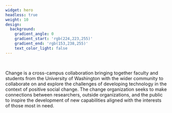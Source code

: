 ```yaml
---
widget: hero
headless: true
weight: 10
design:
  background:
    gradient_angle: 0
    gradient_start: 'rgb(224,223,255)'
    gradient_end: 'rgb(153,238,255)'
    text_color_light: false
---
```


<br>
 <p style="font-size:1.5vw">
 Change is a cross-campus collaboration bringing together faculty and students from the University of Washington with the wider community to collaborate on and explore the challenges of developing technology in the context of positive social change. The change organization seeks to make connections between researchers, outside organizations, and the public to inspire the development of new capabilities aligned with the interests of those most in need.
 </p>

